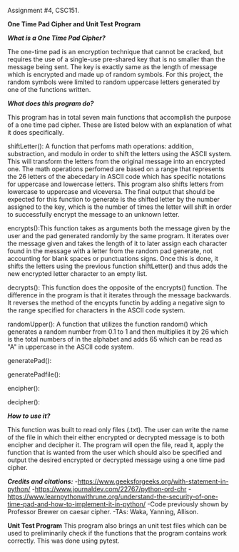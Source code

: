Assignment #4, CSC151.

**One Time Pad Cipher and Unit Test Program**

***What is a One Time Pad Cipher?***

The one-time pad is an encryption technique that cannot be cracked, but requires the use of a single-use pre-shared key that is no smaller than the message being sent. The key is exactly same as the length of message which is encrypted and made up of random symbols. For this project, the random symbols were limited to random uppercase letters generated by one of the functions written. 

***What does this program do?***

This program has in total seven main functions that accomplish the purpose of a one time pad cipher. These are listed below with an explanation of what it does specifically.

shiftLetter(): A function that perfoms math operations: addition, substraction, and modulo in order to shift the letters using the ASCII system. This will transform the letters from the original message into an encrypted one. The math operations perfomed are based on a range that represents the 26 letters of the abecedary in ASCII code which has specific notations for uppercase and lowercase letters. This program also shifts letters from lowercase to uppercase and viceversa. The final output that should be expected for this function to generate is the shifted letter by the number assigned to the key, which is the number of times the letter will shift in order to successfully encrypt the message to an unknown letter. 

encrypts():This function takes as arguments both the message given by the user and the pad generated randomly by the same program. It iterates over the message given and takes the length of it to later assign each character found in the message with a letter from the random pad generate, not accounting for blank spaces or punctuations signs. Once this is done, it shifts the letters using the previous function shiftLetter() and thus adds the new encrypted letter character to an empty list. 

decrypts(): This function does the opposite of the encrypts() function. The difference in the program is that it iterates through the message backwards. It reverses the method of the encypts functin by adding a negative sign to the range specified for characters in the ASCII code system. 

randomUpper(): A function that utilizes the function random() which generates a random number from 0.1 to 1 and then multiplies it by 26 which is the total numbers of in the alphabet and adds 65 which can be read as "A" in uppercase in the ASCII code system. 

generatePad():

generatePadfile():

encipher():

decipher():

***How to use it?***

This function was built to read only files (.txt). The user can write the name of the file in which their either encrypted or decrypted message is to both encipher and decipher it. The program will open the file, read it, apply the function that is wanted from the user which should also be specified and output the desired encrypted or decrypted message using a one time pad cipher. 
 
***Credits and citations:***
-https://www.geeksforgeeks.org/with-statement-in-python/
-https://www.journaldev.com/22767/python-ord-chr
-https://www.learnpythonwithrune.org/understand-the-security-of-one-time-pad-and-how-to-implement-it-in-python/
-Code previously shown by Professor Brewer on caesar cipher.
-TAs: Waka, Yanning, Allison.

**Unit Test Program**
This program also brings an unit test files which can be used to preliminarily check if the functions that the program contains work correctly. This was done using pytest.
 
